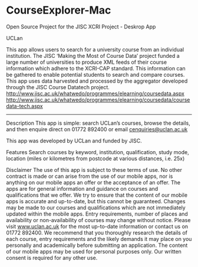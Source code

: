 CourseExplorer-Mac
==================

Open Source Project for the JISC XCRI Project - Deskrop App

UCLan 

This app allows users to search for a university course from an individual institution.  The JISC ‘Making the Most of Course Data’ project funded a large number of universities to produce XML feeds of their course information which adhere to the XCRI-CAP standard.  This information can be gathered to enable potential students to search and compare courses.  This app uses data harvested and processed by the aggregator developed through the JISC Course Datatech project. 
http://www.jisc.ac.uk/whatwedo/programmes/elearning/coursedata.aspx http://www.jisc.ac.uk/whatwedo/programmes/elearning/coursedata/coursedata-tech.aspx 

____________________________________________________________________________________________________________________

Description
This app is simple: search UCLan’s courses, browse the details, and then enquire direct on 01772 892400 or email cenquiries@uclan.ac.uk 

This app was developed by UCLan and funded by JISC.

Features
Search courses by keyword, institution, qualification, study mode, location (miles or kilometres from postcode at various distances, i.e. 25x)



Disclaimer
The use of this app is subject to these terms of use. No other contract is made or can arise from the use of our mobile apps, nor is anything on our mobile apps an offer or the acceptance of an offer.
The apps are for general information and guidance on courses and qualifications that we offer. 
We try to ensure that the content of our mobile apps is accurate and up-to-date, but this cannot be guaranteed. Changes may be made to our courses and qualifications which are not immediately updated within the mobile apps. Entry requirements, number of places and availability or non-availability of courses may change without notice. Please visit www.uclan.ac.uk for the most up-to-date information or contact us on 01772 892400.
We recommend that you thoroughly research the details of each course, entry requirements and the likely demands it may place on you personally and academically before submitting an application.
The content of our mobile apps may be used for personal purposes only. Our written consent is required for any other use. 
